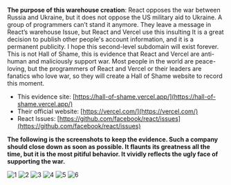 **The purpose of this warehouse creation**: React opposes the war between Russia and Ukraine, but it does not oppose the US military aid to Ukraine. A group of programmers can’t stand it anymore. They leave a message in React’s warehouse Issue, but React and Vercel use this insulting It is a great decision to publish other people's account information, and it is a permanent publicity. I hope this second-level subdomain will exist forever. This is not Hall of Shame, this is evidence that React and Vercel are anti-human and maliciously support war. Most people in the world are peace-loving, but the programmers of React and Vercel or their leaders are fanatics who love war, so they will create a Hall of Shame website to record this moment.

- This evidence site: [https://hall-of-shame.vercel.app/](https://hall-of-shame.vercel.app/)
- Their official website: [https://vercel.com/](https://vercel.com/)
- React Issues: [https://github.com/facebook/react/issues](https://github.com/facebook/react/issues)

**The following is the screenshots to keep the evidence. Such a company should close down as soon as possible. It flaunts its greatness all the time, but it is the most pitiful behavior. It vividly reflects the ugly face of supporting the war.** 

![1](https://github.com/mk87yhhuji/GodJobForReact-Vercel/assets/137183106/1a2a29b4-5179-44da-be83-f7ea837b28ab)
![2](https://github.com/mk87yhhuji/GodJobForReact-Vercel/assets/137183106/55a5dda5-c2e1-4664-89fe-5ffcb51a968f)
![3](https://github.com/mk87yhhuji/GodJobForReact-Vercel/assets/137183106/6889f74e-32d8-4720-8c63-7579ac72967e)
![4](https://github.com/mk87yhhuji/GodJobForReact-Vercel/assets/137183106/e29413e0-2b31-4a1c-a904-6bd1a550b864)
![5](https://github.com/mk87yhhuji/GodJobForReact-Vercel/assets/137183106/b4783d6e-f11c-4b15-82b0-bab91e1239a4)
![6](https://github.com/mk87yhhuji/GodJobForReact-Vercel/assets/137183106/a82cfdee-8d6c-4bd8-9e38-193eb7757ef3)
